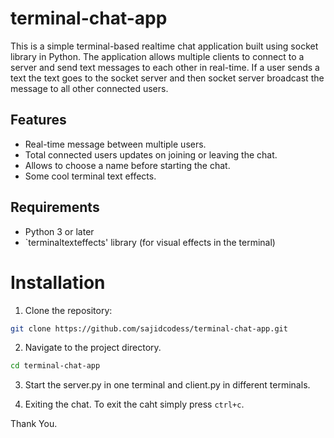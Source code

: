 # terminal-chat-app

This is a simple terminal-based realtime chat application built using socket library in Python.
The application allows multiple clients to connect to a server and send text messages to each other in real-time. If a user sends a text the text goes to the socket server and then socket server broadcast the message to all other connected users.

## Features

- Real-time message between multiple users.
- Total connected users updates on joining or leaving the chat.
- Allows to choose a name before starting the chat.
- Some cool terminal text effects.

## Requirements
- Python 3 or later
- `terminaltexteffects' library (for visual effects in the terminal)

# Installation

1. Clone the repository:

```bash
git clone https://github.com/sajidcodess/terminal-chat-app.git
```

2. Navigate to the project directory.
```bash
cd terminal-chat-app
```

3. Start the server.py in one terminal and client.py in different terminals.


3. Exiting the chat.
To exit the caht simply press `ctrl+c`.


Thank You.

